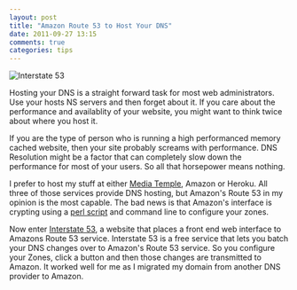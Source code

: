 ```yaml
---
layout: post
title: "Amazon Route 53 to Host Your DNS"
date: 2011-09-27 13:15
comments: true
categories: tips
---
```

![Interstate 53](http://f.cl.ly/items/0F022n1Y1h322b3O0m0V/Screen%20Shot%202011-09-27%20at%201.14.40%20PM.png)

Hosting your DNS is a straight forward task for most web administrators.  Use your hosts NS servers and then forget about it.  If you care about the performance and availablity of your website, you might want to think twice about where you host it.

If you are the type of person who is running a high performanced memory cached website, then your site probably screams with performance.  DNS Resolution might be a factor that can completely slow down the performance for most of your users.  So all that horsepower means nothing.

I prefer to host my stuff at either [Media Temple][], Amazon or Heroku.  All three of those services provide DNS hosting, but Amazon's Route 53 in my opinion is the most capable.  The bad news is that Amazon's interface is crypting using a [perl script][] and command line to configure your zones.

Now enter [Interstate 53][], a website that places a front end web interface to Amazons Route 53 service.  Interstate 53 is a free service that lets you batch your DNS changes over to Amazon's Route 53 service.  So you configure your Zones, click a button and then those changes are transmitted to Amazon.  It worked well for me as I migrated my domain from another DNS provider to Amazon.

[perl script]:http://aws.amazon.com/developertools/Amazon-Route-53/9706686376855511
[Interstate 53]:http://interstate53.com
[Media Temple]:http://mediatemple.net/